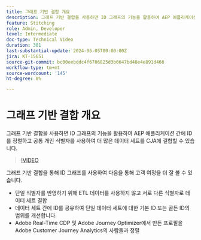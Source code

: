 ```yaml
---
title: 그래프 기반 결합 개요
description: 그래프 기반 결합을 사용하면 ID 그래프의 기능을 활용하여 AEP 애플리케이션 간에 ID를 정렬하고 공통 개인 식별자를 사용하여 더 많은 데이터 세트를 CJA에 결합할 수 있습니다.
feature: Stitching
role: Admin, Developer
level: Intermediate
doc-type: Technical Video
duration: 301
last-substantial-update: 2024-06-05T00:00:00Z
jira: KT-15651
source-git-commit: bc00eebddc4f6706825d3b6647bd48e4e891d466
workflow-type: tm+mt
source-wordcount: '145'
ht-degree: 0%

---
```



# 그래프 기반 결합 개요

그래프 기반 결합을 사용하면 ID 그래프의 기능을 활용하여 AEP 애플리케이션 간에 ID를 정렬하고 공통 개인 식별자를 사용하여 더 많은 데이터 세트를 CJA에 결합할 수 있습니다.

>[!VIDEO](https://video.tv.adobe.com/v/3429528/?learn=on)

그래프 기반 결합을 통해 ID 그래프를 사용하여 다음을 통해 고객 여정을 더 잘 볼 수 있습니다.

* 단일 식별자를 반영하기 위해 ETL 데이터를 사용하지 않고 서로 다른 식별자로 데이터 세트 결합
* 데이터 세트 간에 ID를 공유하여 단일 데이터 세트에 대한 기본 ID 또는 골든 ID의 범위를 개선합니다.
* Adobe Real-Time CDP 및 Adobe Journey Optimizer에서 만든 프로필을 Adobe Customer Journey Analytics의 사람들과 정렬
